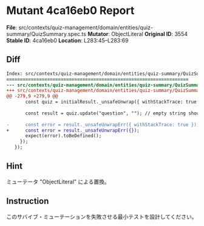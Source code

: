 # Mutant 4ca16eb0 Report

**File**: src/contexts/quiz-management/domain/entities/quiz-summary/QuizSummary.spec.ts
**Mutator**: ObjectLiteral
**Original ID**: 3554
**Stable ID**: 4ca16eb0
**Location**: L283:45–L283:69

## Diff

```diff
Index: src/contexts/quiz-management/domain/entities/quiz-summary/QuizSummary.spec.ts
===================================================================
--- src/contexts/quiz-management/domain/entities/quiz-summary/QuizSummary.spec.ts	original
+++ src/contexts/quiz-management/domain/entities/quiz-summary/QuizSummary.spec.ts	mutated #3554
@@ -279,9 +279,9 @@
       const quiz = initialResult._unsafeUnwrap({ withStackTrace: true });
 
       const result = quiz.update("question", ""); // empty string should fail
 
-      const error = result._unsafeUnwrapErr({ withStackTrace: true });
+      const error = result._unsafeUnwrapErr({});
       expect(error).toBeDefined();
     });
   });
```

## Hint

ミューテータ "ObjectLiteral" による置換。

## Instruction

このサバイブ・ミューテーションを失敗させる最小テストを設計してください。
